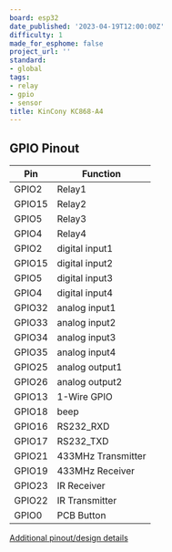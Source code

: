 ```yaml
---
board: esp32
date_published: '2023-04-19T12:00:00Z'
difficulty: 1
made_for_esphome: false
project_url: ''
standard:
- global
tags:
- relay
- gpio
- sensor
title: KinCony KC868-A4
---
```


## GPIO Pinout

| Pin    | Function            |
| ------ | ------------------  |
| GPIO2  | Relay1              |
| GPIO15 | Relay2              |
| GPIO5  | Relay3              |
| GPIO4  | Relay4              |
| GPIO2  | digital input1      |
| GPIO15 | digital input2      |
| GPIO5  | digital input3      |
| GPIO4  | digital input4      |
| GPIO32 | analog  input1      |
| GPIO33 | analog  input2      |
| GPIO34 | analog  input3      |
| GPIO35 | analog  input4      |
| GPIO25 | analog  output1     |
| GPIO26 | analog  output2     |
| GPIO13 | 1-Wire GPIO         |
| GPIO18 | beep                |
| GPIO16 | RS232_RXD           |
| GPIO17 | RS232_TXD           |
| GPIO21 | 433MHz Transmitter  |
| GPIO19 | 433MHz Receiver     |
| GPIO23 | IR Receiver         |
| GPIO22 | IR Transmitter      |
| GPIO0  | PCB Button          |
[Additional pinout/design details](https://www.kincony.com/arduino-esp32-4-channel-relay-module.html)